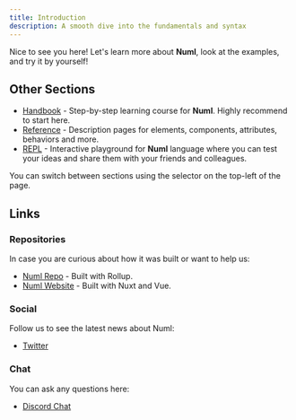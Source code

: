 ```yaml
---
title: Introduction
description: A smooth dive into the fundamentals and syntax
---
```


Nice to see you here! Let's learn more about **Numl**, look at the examples, and try it by yourself!

## Other Sections

* [Handbook](/handbook) - Step-by-step learning course for **Numl**. Highly recommend to start here.
* [Reference](/reference) - Description pages for elements, components, attributes, behaviors and more.
* [REPL](/repl) - Interactive playground for **Numl** language where you can test your ideas and share them with your friends and colleagues.

You can switch between sections using the selector on the top-left of the page.

## Links

### Repositories

In case you are curious about how it was built or want to help us:

* [Numl Repo](https://github.com/numldesign/numl) - Built with Rollup.
* [Numl Website](https://github.com/numldesign/website) - Built with Nuxt and Vue.

### Social

Follow us to see the latest news about Numl:

* [Twitter](https://twitter.com/numldesign)

### Chat

You can ask any questions here:

* [Discord Chat](https://discord.gg/sHnHPnAPZj)
